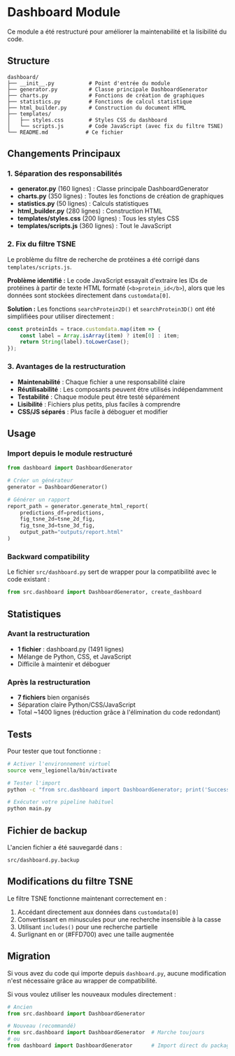 # Dashboard Module

Ce module a été restructuré pour améliorer la maintenabilité et la lisibilité du code.

## Structure

```
dashboard/
├── __init__.py           # Point d'entrée du module
├── generator.py          # Classe principale DashboardGenerator
├── charts.py             # Fonctions de création de graphiques
├── statistics.py         # Fonctions de calcul statistique
├── html_builder.py       # Construction du document HTML
├── templates/
│   ├── styles.css        # Styles CSS du dashboard
│   └── scripts.js        # Code JavaScript (avec fix du filtre TSNE)
└── README.md            # Ce fichier

```

## Changements Principaux

### 1. Séparation des responsabilités
- **generator.py** (160 lignes) : Classe principale DashboardGenerator
- **charts.py** (350 lignes) : Toutes les fonctions de création de graphiques
- **statistics.py** (50 lignes) : Calculs statistiques
- **html_builder.py** (280 lignes) : Construction HTML
- **templates/styles.css** (200 lignes) : Tous les styles CSS
- **templates/scripts.js** (360 lignes) : Tout le JavaScript

### 2. Fix du filtre TSNE

Le problème du filtre de recherche de protéines a été corrigé dans `templates/scripts.js`.

**Problème identifié :**
Le code JavaScript essayait d'extraire les IDs de protéines à partir de texte HTML formaté (`<b>protein_id</b>`), alors que les données sont stockées directement dans `customdata[0]`.

**Solution :**
Les fonctions `searchProtein2D()` et `searchProtein3D()` ont été simplifiées pour utiliser directement :
```javascript
const proteinIds = trace.customdata.map(item => {
    const label = Array.isArray(item) ? item[0] : item;
    return String(label).toLowerCase();
});
```

### 3. Avantages de la restructuration

- **Maintenabilité** : Chaque fichier a une responsabilité claire
- **Réutilisabilité** : Les composants peuvent être utilisés indépendamment
- **Testabilité** : Chaque module peut être testé séparément
- **Lisibilité** : Fichiers plus petits, plus faciles à comprendre
- **CSS/JS séparés** : Plus facile à déboguer et modifier

## Usage

### Import depuis le module restructuré

```python
from dashboard import DashboardGenerator

# Créer un générateur
generator = DashboardGenerator()

# Générer un rapport
report_path = generator.generate_html_report(
    predictions_df=predictions,
    fig_tsne_2d=tsne_2d_fig,
    fig_tsne_3d=tsne_3d_fig,
    output_path="outputs/report.html"
)
```

### Backward compatibility

Le fichier `src/dashboard.py` sert de wrapper pour la compatibilité avec le code existant :

```python
from src.dashboard import DashboardGenerator, create_dashboard
```

## Statistiques

### Avant la restructuration
- **1 fichier** : dashboard.py (1491 lignes)
- Mélange de Python, CSS, et JavaScript
- Difficile à maintenir et déboguer

### Après la restructuration
- **7 fichiers** bien organisés
- Séparation claire Python/CSS/JavaScript
- Total ~1400 lignes (réduction grâce à l'élimination du code redondant)

## Tests

Pour tester que tout fonctionne :

```bash
# Activer l'environnement virtuel
source venv_legionella/bin/activate

# Tester l'import
python -c "from src.dashboard import DashboardGenerator; print('Success!')"

# Exécuter votre pipeline habituel
python main.py
```

## Fichier de backup

L'ancien fichier a été sauvegardé dans :
```
src/dashboard.py.backup
```

## Modifications du filtre TSNE

Le filtre TSNE fonctionne maintenant correctement en :
1. Accédant directement aux données dans `customdata[0]`
2. Convertissant en minuscules pour une recherche insensible à la casse
3. Utilisant `includes()` pour une recherche partielle
4. Surlignant en or (#FFD700) avec une taille augmentée

## Migration

Si vous avez du code qui importe depuis `dashboard.py`, aucune modification n'est nécessaire grâce au wrapper de compatibilité.

Si vous voulez utiliser les nouveaux modules directement :

```python
# Ancien
from src.dashboard import DashboardGenerator

# Nouveau (recommandé)
from src.dashboard import DashboardGenerator  # Marche toujours
# ou
from dashboard import DashboardGenerator      # Import direct du package
```
